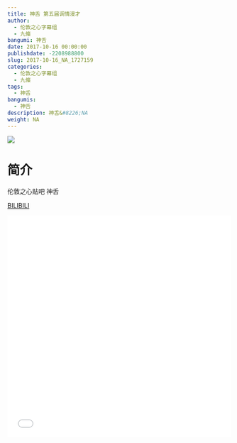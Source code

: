 ```yaml
---
title: 神舌 第五届调情漫才
author: 
  - 伦敦之心字幕组
  - 九條
bangumi: 神舌
date: 2017-10-16 00:00:00
publishdate: -2208988800
slug: 2017-10-16_NA_1727159
categories: 
  - 伦敦之心字幕组
  - 九條
tags: 
  - 神舌
bangumis: 
  - 神舌
description: 神舌&#8226;NA
weight: NA
---
```


![](https://i.imgur.com/GpkCBTT.png)

# 简介  
伦敦之心贴吧 神舌

  [BILIBILI](https://www.bilibili.com/video/av1727159/)


<div class="vcontainer">  <iframe class='video' src="//www.bilibili.com/html/html5player.html?cid=2637716&aid=1727159" width="100%" height="500" frameborder="0" allowfullscreen="allowfullscreen"></iframe></div>
